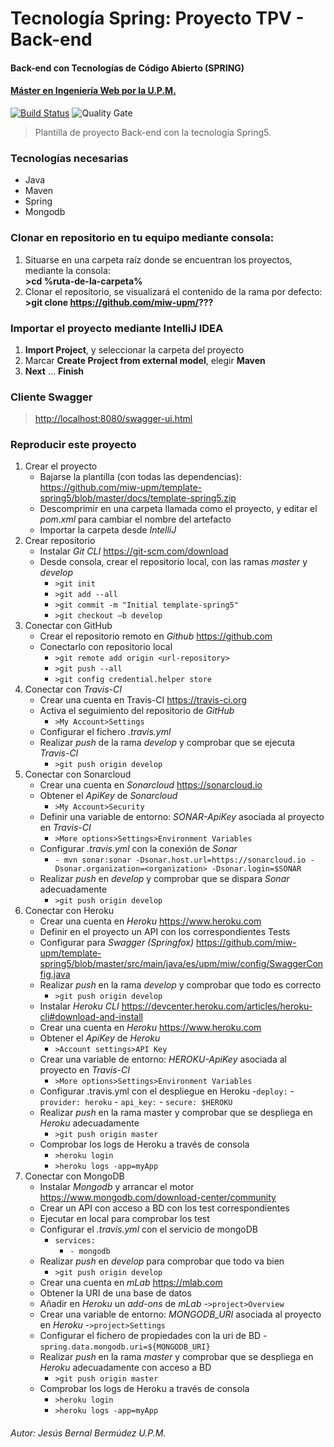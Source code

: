 # Tecnología Spring: Proyecto TPV - Back-end
#### Back-end con Tecnologías de Código Abierto (SPRING)
#### [Máster en Ingeniería Web por la U.P.M.](http://miw.etsisi.upm.es)

[![Build Status](https://travis-ci.org/miw-upm/betca-tpv-spring.svg?branch=develop)](https://travis-ci.org/miw-upm/template-spring5)
![Quality Gate](https://sonarcloud.io/api/project_badges/measure?project=es.upm.miw%3Atemplate-spring5&metric=alert_status)

> Plantilla de proyecto Back-end con la tecnología Spring5.  

### Tecnologías necesarias
* Java
* Maven
* Spring
* Mongodb

### Clonar en repositorio en tu equipo mediante consola:
1. Situarse en una carpeta raíz donde se encuentran los proyectos, mediante la consola:  
 **>cd %ruta-de-la-carpeta%**
1. Clonar el repositorio, se visualizará el contenido de la rama por defecto:  
 **>git clone https://github.com/miw-upm/???**
 
 ### Importar el proyecto mediante IntelliJ IDEA
1. **Import Project**, y seleccionar la carpeta del proyecto
1. Marcar **Create Project from external model**, elegir **Maven**
1. **Next** … **Finish**

### Cliente Swagger 
> [http://localhost:8080/swagger-ui.html](http://localhost:8080/swagger-ui.html)

### Reproducir este proyecto
1. Crear el proyecto  
   - Bajarse la plantilla (con todas las dependencias): <https://github.com/miw-upm/template-spring5/blob/master/docs/template-spring5.zip>
   - Descomprimir en una carpeta llamada como el proyecto, y editar el *pom.xml* para cambiar el nombre del artefacto  
   - Importar la carpeta desde *IntelliJ*
1. Crear repositorio
   - Instalar *Git CLI* <https://git-scm.com/download>
   - Desde consola, crear el repositorio local, con las ramas *master* y *develop*
       - `>git init`
       - `>git add --all`
       - `>git commit -m "Initial template-spring5"`  
       - `>git checkout –b develop`
1. Conectar con GitHub 
   - Crear el repositorio remoto en *Github* <https://github.com>
   - Conectarlo con repositorio local
       - `>git remote add origin <url-repository>`
       - `>git push --all`
       - `>git config credential.helper store`
1. Conectar con *Travis-CI*
   - Crear una cuenta en Travis-CI <https://travis-ci.org>
   - Activa el seguimiento del repositorio de *GitHub*
      - `>My Account>Settings`
   - Configurar el fichero *.travis.yml*
   - Realizar *push* de la rama *develop* y comprobar que se ejecuta *Travis-CI*
      - `>git push origin develop`
1. Conectar con Sonarcloud
   - Crear una cuenta en *Sonarcloud* <https://sonarcloud.io>
   - Obtener el *ApiKey* de *Sonarcloud*
      - `>My Account>Security`
   - Definir una variable de entorno: *SONAR-ApiKey* asociada al proyecto en *Travis-CI*
      - `>More options>Settings>Environment Variables`
   - Configurar *.travis.yml* con la conexión de *Sonar*
      - `- mvn sonar:sonar -Dsonar.host.url=https://sonarcloud.io -Dsonar.organization=<organization> -Dsonar.login=$SONAR`
   - Realizar *push* en *develop* y comprobar que se dispara *Sonar* adecuadamente
      - `>git push origin develop`
1. Conectar con Heroku
   - Crear una cuenta en *Heroku* <https://www.heroku.com>
   - Definir en el proyecto un API con los correspondientes Tests
   - Configurar para *Swagger (Springfox)* <https://github.com/miw-upm/template-spring5/blob/master/src/main/java/es/upm/miw/config/SwaggerConfig.java>
   - Realizar *push* en la rama *develop* y comprobar que todo es correcto
      - `>git push origin develop`
   - Instalar *Heroku CLI* <https://devcenter.heroku.com/articles/heroku-cli#download-and-install>
   - Crear una cuenta en *Heroku* <https://www.heroku.com>
   - Obtener el *ApiKey* de *Heroku*
      - `>Account settings>API Key`
   - Crear una variable de entorno: *HEROKU-ApiKey* asociada al proyecto en *Travis-CI*
      - `>More options>Settings>Environment Variables`
   - Configurar .travis.yml con el despliegue en Heroku
      -`deploy:`
         -`provider: heroku`
         - `api_key:`
            - `secure: $HEROKU`
   - Realizar *push* en la rama master y comprobar que se despliega en *Heroku* adecuadamente
      - `>git push origin master`
   - Comprobar los logs de Heroku a través de consola
      - `>heroku login`
	  - `>heroku logs -app=myApp`
1. Conectar con MongoDB
   - Instalar *Mongodb* y arrancar el motor <https://www.mongodb.com/download-center/community>
   - Crear un API con acceso a BD con los test correspondientes
   - Ejecutar en local para comprobar los test
   - Configurar el *.travis.yml* con el servicio de mongoDB
      - `services:`
         - `- mongodb`
   - Realizar *push* en *develop* para comprobar que todo va bien
      - `>git push origin develop`
   - Crear una cuenta en *mLab* <https://mlab.com>
   - Obtener la URI de una base de datos
   - Añadir en *Heroku* un *add-ons* de *mLab*
      -`>project>Overview`
   - Crear una variable de entorno: *MONGODB_URI* asociada al proyecto en *Heroku*
      -`>project>Settings`
   - Configurar el fichero de propiedades con la uri de BD
      -`spring.data.mongodb.uri=${MONGODB_URI}`
   - Realizar *push* en la rama *master* y comprobar que se despliega en *Heroku* adecuadamente con acceso a BD
      - `>git push origin master`
   - Comprobar los logs de Heroku a través de consola
      - `>heroku login`
	  - `>heroku logs -app=myApp`
###### Autor: Jesús Bernal Bermúdez U.P.M.

